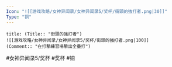 ```yaml
---
Icon: "![[游戏攻略/女神异闻录/女神异闻录5/奖杯/街頭的強打者.png|30]]"
Type: "铜"
---
```

```ad-common-bronze-trophy
title: (Title:: "街頭的強打者")
![[游戏攻略/女神异闻录/女神异闻录5/奖杯/街頭的強打者.png|100]]
(Comment:: "在打擊練習場擊出全壘打")
```

#女神异闻录5/奖杯 #奖杯 #铜
